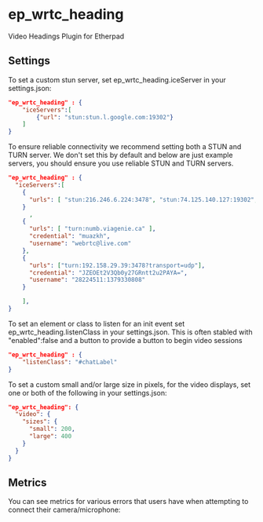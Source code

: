 # ep_wrtc_heading
Video Headings Plugin for Etherpad



## Settings
To set a custom stun server, set ep_wrtc_heading.iceServer in your settings.json:
```json
"ep_wrtc_heading" : {
    "iceServers":[
        {"url": "stun:stun.l.google.com:19302"}
    ]
}
```

To ensure reliable connectivity we recommend setting both a STUN and TURN server. We don't set this by default and below are just example servers, you should ensure you use reliable STUN and TURN servers.


```json
"ep_wrtc_heading" : {
  "iceServers":[
    {
      "urls": [ "stun:216.246.6.224:3478", "stun:74.125.140.127:19302", "stun:[2a00:1450:400c:c08::7f]:19302" ]
    }
      ,
    {
      "urls": [ "turn:numb.viagenie.ca" ],
      "credential": "muazkh",
      "username": "webrtc@live.com"
    },
    {
      "urls": ["turn:192.158.29.39:3478?transport=udp"],
      "credential": "JZEOEt2V3Qb0y27GRntt2u2PAYA=",
      "username": "28224511:1379330808"
    }

    ],
}
```

To set an element or class to listen for an init event set ep_wrtc_heading.listenClass in your settings.json. This is often stabled with "enabled":false and a button to provide a button to begin video sessions

```json
"ep_wrtc_heading" : {
    "listenClass": "#chatLabel"
}
```
To set a custom small and/or large size in pixels, for the video displays, set one or both of the following in your settings.json:
```json
"ep_wrtc_heading": {
  "video": {
    "sizes": {
      "small": 200,
      "large": 400
    }
  }
}
```

## Metrics
You can see metrics for various errors that users have when attempting to connect their camera/microphone: